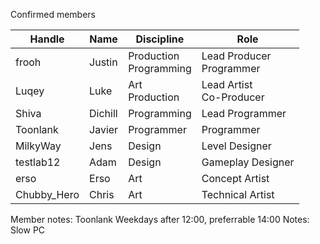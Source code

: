 Confirmed members

| Handle      | Name    | Discipline                | Role                        |
| ----------- | ------- | ------------------------- | --------------------------- |
| frooh       | Justin  | Production<br>Programming | Lead Producer<br>Programmer |
| Luqey       | Luke    | Art<br>Production         | Lead Artist<br>Co-Producer  |
| Shiva       | Dichill | Programming               | Lead Programmer             |
| Toonlank    | Javier  | Programmer                | Programmer                  |
| MilkyWay    | Jens    | Design                    | Level Designer              |
| testlab12   | Adam    | Design                    | Gameplay Designer           |
| erso        | Erso    | Art                       | Concept Artist              |
| Chubby_Hero | Chris   | Art                       | Technical Artist            |

Member notes:
	Toonlank
		Weekdays after 12:00, preferrable 14:00
		Notes:
			Slow PC